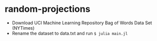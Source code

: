# random-projections

- Download UCI Machine Learning Repository Bag of Words Data Set (NYTimes)
- Rename the dataset to data.txt and run `$ julia main.jl`
